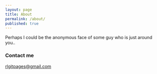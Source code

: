 ```yaml
---
layout: page
title: About
permalink: /about/
published: true
---
```


Perhaps I could be the anonymous face of some guy who is just around you..

### Contact me

[rlgitpages@gmail.com](mailto:rlgitpages@gmail.com)
